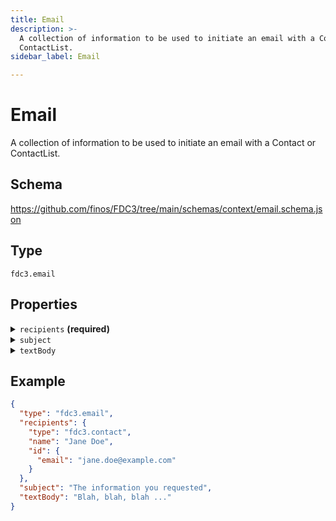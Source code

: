 ```yaml
---
title: Email
description: >-
  A collection of information to be used to initiate an email with a Contact or
  ContactList.
sidebar_label: Email

---
```


# Email

A collection of information to be used to initiate an email with a Contact or ContactList.

## Schema

<https://github.com/finos/FDC3/tree/main/schemas/context/email.schema.json>

## Type

`fdc3.email`

## Properties

<details>
  <summary><code>recipients</code> <strong>(required)</strong></summary>

One or more recipients for the email.


**Example**: 
```json
{
  "type": "fdc3.contact",
  "name": "Jane Doe",
  "id": {
    "email": "jane.doe@example.com"
  }
}
```

</details>

<details>
  <summary><code>subject</code></summary>

**type**: `string`

Subject line for the email.


**Example**: 
`The information you requested`

</details>

<details>
  <summary><code>textBody</code></summary>

**type**: `string`

Body content for the email.


**Example**: 
`Blah, blah, blah ...`

</details>

## Example

```json
{
  "type": "fdc3.email",
  "recipients": {
    "type": "fdc3.contact",
    "name": "Jane Doe",
    "id": {
      "email": "jane.doe@example.com"
    }
  },
  "subject": "The information you requested",
  "textBody": "Blah, blah, blah ..."
}
```

